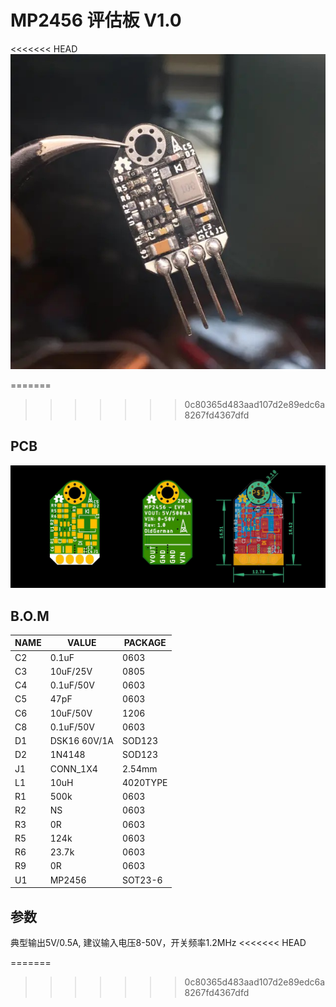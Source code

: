 # MP2456 评估板 V1.0 

<<<<<<< HEAD
![](https://github.com/oldgerman/MP2456_EVM_V1/blob/master/image/MP2456_EVM_V1_Module.JPG)

=======
>>>>>>> 0c80365d483aad107d2e89edc6a8267fd4367dfd
## PCB

![](https://github.com/oldgerman/MP2456_EVM_V1/blob/master/image/MP2456_EVM_V1.jpg)

## B.O.M

| NAME | VALUE        | PACKAGE  |
| ---- | ------------ | -------- |
| C2   | 0.1uF        | 0603     |
| C3   | 10uF/25V     | 0805     |
| C4   | 0.1uF/50V    | 0603     |
| C5   | 47pF         | 0603     |
| C6   | 10uF/50V     | 1206     |
| C8   | 0.1uF/50V    | 0603     |
| D1   | DSK16 60V/1A | SOD123   |
| D2   | 1N4148       | SOD123   |
| J1   | CONN_1X4     | 2.54mm   |
| L1   | 10uH         | 4020TYPE |
| R1   | 500k         | 0603     |
| R2   | NS           | 0603     |
| R3   | 0R           | 0603     |
| R5   | 124k         | 0603     |
| R6   | 23.7k        | 0603     |
| R9   | 0R           | 0603     |
| U1   | MP2456       | SOT23-6  |

## 参数

典型输出5V/0.5A, 建议输入电压8-50V，开关频率1.2MHz
<<<<<<< HEAD

=======
>>>>>>> 0c80365d483aad107d2e89edc6a8267fd4367dfd
